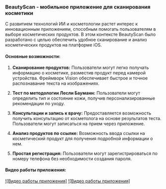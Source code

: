 ### BeautyScan - мобильное приложение для сканирования косметики

С развитием технологий ИИ и косметологии растет интерес к инновационным приложениям, способным помогать пользователям в выборе косметических продуктов. В этом контексте BeautyScan было разработано с целью обеспечить удобное сканирование и анализ косметических продуктов на платформе iOS.

#### Основные возможности:

1. **Сканирование продуктов:** Пользователи могут легко получать информацию о косметике, разместив продукт перед камерой устройства. Фреймворк Vision обеспечивает быстрое и точное распознавание текста на изображениях.

2. **Тест по методологии Лесли Бауманн:** Пользователи могут определить тип и состояние кожи, получив персонализированные рекомендации по уходу.

3. **Консультации и запись к врачу:** Предоставляется возможность получить консультацию от косметолога на основе результатов теста. Пользователи могут записаться на прием через приложение.

4. **Анализ продуктов по ссылке:** Возможность ввода ссылки на косметический продукт для получения подробной информации о нем.

5. **Простая регистрация:** Пользователи могут зарегистрироваться по номеру телефона без необходимости создания пароля.

#### Видео работы приложения:

[![Видео работы приложения]](https://drive.google.com/file/d/1bNRO3c7ss5sXdwPGRpceBENDgsKRBfA6/view?usp=sharing)
[![Видео работы приложения]](https://drive.google.com/file/d/132bB37g0oiD0THOF5-e8JFJwU_LmWZT1/view?usp=sharing)
